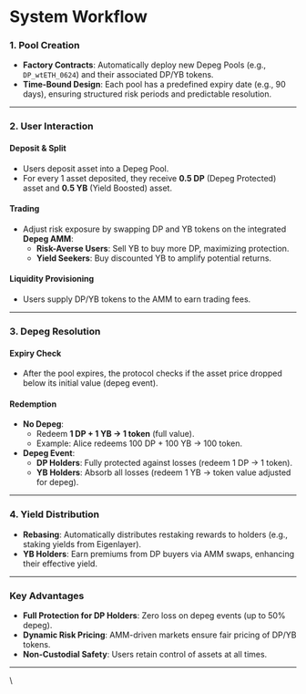 # System Workflow

### 1. **Pool Creation**

* **Factory Contracts**: Automatically deploy new Depeg Pools (e.g., `DP_wtETH_0624`) and their associated DP/YB tokens.
* **Time-Bound Design**: Each pool has a predefined expiry date (e.g., 90 days), ensuring structured risk periods and predictable resolution.

***

### 2. **User Interaction**

#### **Deposit & Split**

* Users deposit asset into a Depeg Pool.
* For every 1 asset deposited, they receive **0.5 DP** (Depeg Protected) asset and **0.5 YB** (Yield Boosted) asset.

#### **Trading**

* Adjust risk exposure by swapping DP and YB tokens on the integrated **Depeg AMM**:
  * **Risk-Averse Users**: Sell YB to buy more DP, maximizing protection.
  * **Yield Seekers**: Buy discounted YB to amplify potential returns.

#### **Liquidity Provisioning**

* Users supply DP/YB tokens to the AMM to earn trading fees.

***

### 3. **Depeg Resolution**

#### **Expiry Check**

* After the pool expires, the protocol checks if the asset price dropped below its initial value (depeg event).

#### **Redemption**

* **No Depeg**:
  * Redeem **1 DP + 1 YB → 1 token** (full value).
  * Example: Alice redeems 100 DP + 100 YB → 100 token.
* **Depeg Event**:
  * **DP Holders**: Fully protected against losses (redeem 1 DP → 1 token).
  * **YB Holders**: Absorb all losses (redeem 1 YB → token value adjusted for depeg).

***

### 4. **Yield Distribution**

* **Rebasing**: Automatically distributes restaking rewards to holders (e.g., staking yields from Eigenlayer).
* **YB Holders**: Earn premiums from DP buyers via AMM swaps, enhancing their effective yield.

***

### **Key Advantages**

* **Full Protection for DP Holders**: Zero loss on depeg events (up to 50% depeg).
* **Dynamic Risk Pricing**: AMM-driven markets ensure fair pricing of DP/YB tokens.
* **Non-Custodial Safety**: Users retain control of assets at all times.

***

\
